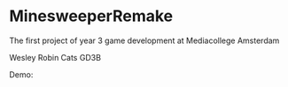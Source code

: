 # MinesweeperRemake
The first project of year 3 game development at Mediacollege Amsterdam

Wesley Robin Cats
GD3B

Demo: 

